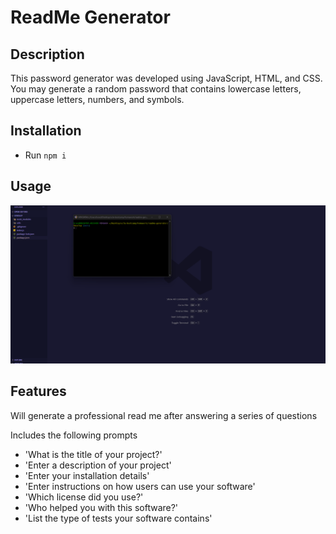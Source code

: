 # ReadMe Generator

## Description
This password generator was developed using JavaScript, HTML, and CSS. You may generate a random password that contains lowercase letters, uppercase letters, numbers, and symbols.


## Installation
* Run ```npm i```

## Usage
![A preview of the application](./Develop/images/preview.gif)

## Features
Will generate a professional read me after answering a series of questions

Includes the following prompts
* 'What is the title of your project?'
* 'Enter a description of your project'
* 'Enter your installation details'
* 'Enter instructions on how users can use your software'
* 'Which license did you use?'
* 'Who helped you with this software?'
* 'List the type of tests your software contains'
